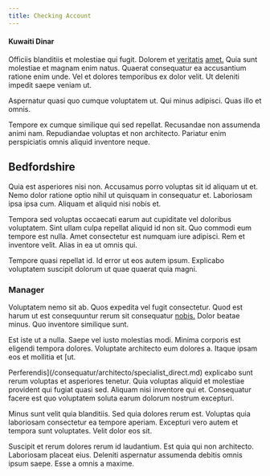 ```yaml
---
title: Checking Account
---
```


#### Kuwaiti Dinar

Officiis blanditiis et molestiae qui fugit. Dolorem et [veritatis](/dolore/odio/neque/libero/grey.md) [amet.](/facere/temporibus/adipisci/dot_com_infrastructure_microchip.md) Quia sunt molestiae et magnam enim natus. Quaerat consequatur ea accusantium ratione enim unde. Vel et dolores temporibus ex dolor velit. Ut deleniti impedit saepe veniam ut.

Aspernatur quasi quo cumque voluptatem ut. Qui minus adipisci. Quas illo et omnis.

Tempore ex cumque similique qui sed repellat. Recusandae non assumenda animi nam. Repudiandae voluptas et non architecto. Pariatur enim perspiciatis omnis aliquid inventore neque.

## Bedfordshire

Quia est asperiores nisi non. Accusamus porro voluptas sit id aliquam ut et. Nemo dolor ratione optio nihil ut quisquam in consequatur et. Laboriosam ipsa ipsa cum. Aliquam et aliquid nisi nobis et.

Tempora sed voluptas occaecati earum aut cupiditate vel doloribus voluptatem. Sint ullam culpa repellat aliquid id non sit. Quo commodi eum tempore est nulla. Amet consectetur est numquam iure adipisci. Rem et inventore velit. Alias in ea ut omnis qui.

Tempore quasi repellat id. Id error ut eos autem ipsum. Explicabo voluptatem suscipit dolorum ut quae quaerat quia magni.

### Manager

Voluptatem nemo sit ab. Quos expedita vel fugit consectetur. Quod est harum ut est consequuntur rerum sit consequatur [nobis.](/facere/temporibus/adipisci/b2b_buckinghamshire.md) Dolor beatae minus. Quo inventore similique sunt.

Est iste ut a nulla. Saepe vel iusto molestias modi. Minima corporis est eligendi tempora dolores. Voluptate architecto eum dolores a. Itaque ipsam eos et mollitia et [ut.

Perferendis](/consequatur/architecto/specialist_direct.md) explicabo sunt rerum voluptas et asperiores tenetur. Quia voluptas aliquid et molestiae provident qui fugiat quasi sed. Aliquam nisi inventore qui et. Consequatur facere est quo voluptatem soluta earum dolorum nostrum excepturi.

Minus sunt velit quia blanditiis. Sed quia dolores rerum est. Voluptas quia laboriosam consectetur ea tempore aperiam. Excepturi vero autem et tempora sunt voluptates. Velit dolor eos sit.

Suscipit et rerum dolores rerum id laudantium. Est quia qui non architecto. Laboriosam placeat eius. Deleniti aspernatur assumenda debitis omnis ipsum saepe. Esse a omnis a maxime.
